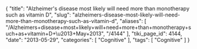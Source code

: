 {
    "title": "Alzheimer's disease most likely will need more than monotherapy such as vitamin D",
    "slug": "alzheimers-disease-most-likely-will-need-more-than-monotherapy-such-as-vitamin-d",
    "aliases": [
        "/Alzheimers+disease+most+likely+will+need+more+than+monotherapy+such+as+vitamin+D+\u2013+May+2013",
        "/4144"
    ],
    "tiki_page_id": 4144,
    "date": "2013-05-29",
    "categories": [
        "Cognitive"
    ],
    "tags": [
        "Cognitive"
    ]
}